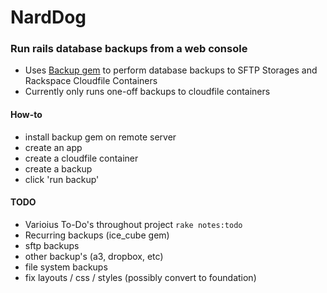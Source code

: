 # NardDog

### Run rails database backups from a web console

* Uses [Backup gem](https://github.com/meskyanichi/backup) to perform database backups to SFTP Storages and Rackspace Cloudfile Containers
* Currently only runs one-off backups to cloudfile containers

#### How-to

* install backup gem on remote server
* create an app
* create a cloudfile container
* create a backup
* click 'run backup'

#### TODO
* Varioius To-Do's throughout project `rake notes:todo`
* Recurring backups (ice_cube gem)
* sftp backups
* other backup's (a3, dropbox, etc)
* file system backups
* fix layouts / css / styles (possibly convert to foundation)